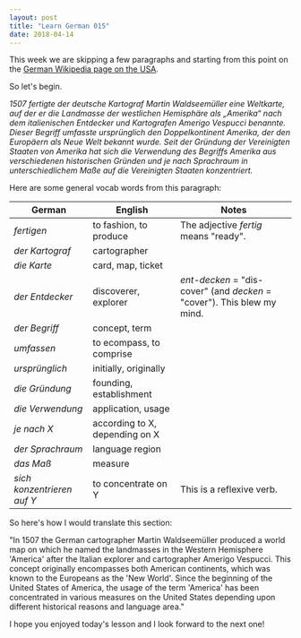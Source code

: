 ```yaml
---
layout: post
title: "Learn German 015"
date: 2018-04-14
---
```


This week we are skipping a few paragraphs and starting from this point on 
the [German Wikipedia page on the USA](https://de.wikipedia.org/wiki/Vereinigte_Staaten#Begriffsgeschichte). 

So let's begin.

*1507 fertigte der deutsche Kartograf Martin Waldseemüller eine Weltkarte, 
auf der er die Landmasse der westlichen Hemisphäre als „Amerika“ nach dem italienischen Entdecker 
und Kartografen Amerigo Vespucci benannte.
Dieser Begriff umfasste ursprünglich den Doppelkontinent Amerika, 
der den Europäern als Neue Welt bekannt wurde. 
Seit der Gründung der Vereinigten Staaten von Amerika hat sich die Verwendung 
des Begriffs Amerika aus verschiedenen historischen Gründen und 
je nach Sprachraum in unterschiedlichem Maße auf die Vereinigten Staaten konzentriert.*

Here are some general vocab words from this paragraph:

| German | English | Notes |
|--------|---------|-------|
| *fertigen* | to fashion, to produce | The adjective *fertig* means "ready".  |
| *der Kartograf* | cartographer | |
| *die Karte* | card, map, ticket | |
| *der Entdecker* | discoverer, explorer | *ent-decken* = "dis-cover" (and *decken* = "cover"). This blew my mind. |
| *der Begriff* | concept, term | |
| *umfassen* | to ecompass, to comprise | |
| *ursprünglich* | initially, originally | |
| *die Gründung* | founding, establishment | |
| *die Verwendung* | application, usage | |
| *je nach X* | according to X, depending on X | |
| *der Sprachraum* | language region | |
| *das Maß* | measure | |
| *sich konzentrieren auf Y* | to concentrate on Y | This is a reflexive verb. |

So here's how I would translate this section:

"In 1507 the German cartographer Martin Waldseemüller produced a world map 
on which he named the landmasses in the Western Hemisphere 'America' after the Italian explorer and cartographer Amerigo Vespucci.
This concept originally encompasses both American continents, which was known to the Europeans as the 'New World'. 
Since the beginning of the United States of America, the usage of the term 'America' has been concentrated 
in various measures on the United States depending upon different historical reasons and language area." 


I hope you enjoyed today's lesson and I look forward to the next one!
